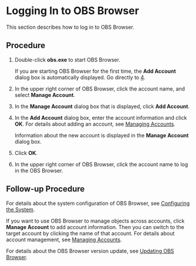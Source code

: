 # Logging In to OBS Browser<a name="en-us_topic_0045853477"></a>

This section describes how to log in to OBS Browser.

## Procedure<a name="s5a6ece8b86774cd9b9d44e5fbd73ac20"></a>

1.  Double-click  **obs.exe**  to start OBS Browser.

    If you are starting OBS Browser for the first time, the  **Add Account**  dialog box is automatically displayed. Go directly to  [4](#la21069b7560440988545dddf9fbaa915).

2.  In the upper right corner of OBS Browser, click the account name, and select  **Manage Account**.
3.  In the  **Manage Account**  dialog box that is displayed, click  **Add Account**.
4.  <a name="la21069b7560440988545dddf9fbaa915"></a>In the  **Add Account**  dialog box, enter the account information and click  **OK**. For details about adding an account, see  [Managing Accounts](managing-accounts.md).

    Information about the new account is displayed in the  **Manage Account**  dialog box.

5.  Click  **OK**.
6.  In the upper right corner of OBS Browser, click the account name to log in the OBS Browser.

## Follow-up Procedure<a name="section161317593812"></a>

For details about the system configuration of OBS Browser, see  [Configuring the System](configuring-the-system.md).

If you want to use OBS Browser to manage objects across accounts, click  **Manage Account**  to add account information. Then you can switch to the target account by clicking the name of that account. For details about account management, see  [Managing Accounts](managing-accounts.md).

For details about the OBS Browser version update, see  [Updating OBS Browser](updating-obs-browser.md).

